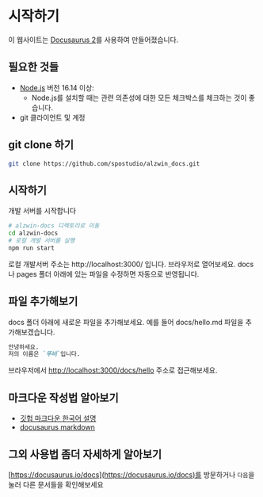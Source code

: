 # 시작하기
이 웹사이트는 [Docusaurus 2](https://docusaurus.io/)를 사용하여 만들어졌습니다.

## 필요한 것들

- [Node.js](https://nodejs.org/en/download/) 버전 16.14 이상:
  - Node.js를 설치할 때는 관련 의존성에 대한 모든 체크박스를 체크하는 것이 좋습니다.
- git 클라이언트 및 계정

## git clone 하기

```bash
git clone https://github.com/spostudio/alzwin_docs.git
```

## 시작하기

개발 서버를 시작합니다

```bash
# alzwin-docs 디렉토리로 이동
cd alzwin-docs
# 로컬 개발 서버를 실행
npm run start
```
로컬 개발서버 주소는 http://localhost:3000/ 입니다. 브라우저로 열어보세요.
docs나 pages 폴더 아래에 있는 파일을 수정하면 자동으로 반영됩니다.

## 파일 추가해보기

docs 폴더 아래에 새로운 파일을 추가해보세요. 예를 들어 docs/hello.md 파일을 추가해보겠습니다.

```markdown
안녕하세요.
저의 이름은 `뚜비`입니다.
```

브라우저에서 [http://localhost:3000/docs/hello](http://localhost:3000/docs/hello) 주소로 접근해보세요.

## 마크다운 작성법 알아보기
- [깃헙 마크다운 한국어 설명](https://docs.github.com/ko/get-started/writing-on-github/getting-started-with-writing-and-formatting-on-github/basic-writing-and-formatting-syntax)
- [docusaurus markdown](https://docusaurus.io/ko/docs/markdown-features)

## 그외 사용법 좀더 자세하게 알아보기
[https://docusaurus.io/docs](https://docusaurus.io/docs)를 방문하거나 `다음`을 눌러 다른 문서들을 확인해보세요


